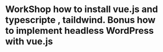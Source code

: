 # WorkShop how to install vue.js and  typescripte , taildwind. Bonus how to implement headless WordPress with vue.js
